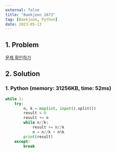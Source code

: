 ```yaml
---
external: false
title: "Baekjoon 1673"
tag: [Baekjoon, Python]
date: 2023-05-13
---
```


## 1. Problem

[문제 확인하기](https://www.acmicpc.net/problem/1673)

## 2. Solution

### 1. Python (memory: 31256KB, time: 52ms)

```python
while 1:
    try:
        n, k = map(int, input().split())
        result = 0 
        result += n
        while n//k:
            result += n//k
            n = n//k + n%k
        print(result)
    except:
        break
```

